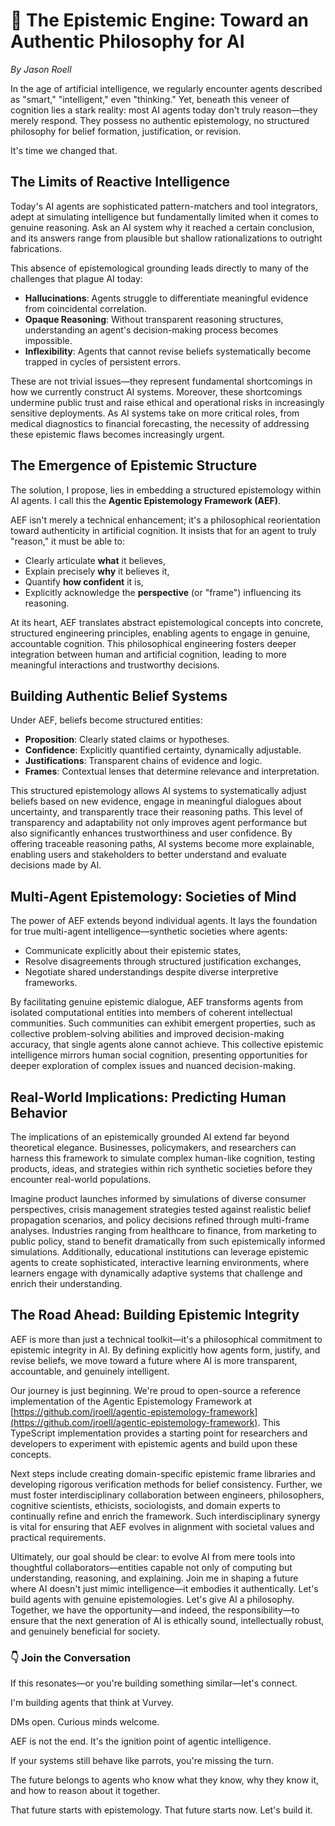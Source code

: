 # 🧠 The Epistemic Engine: Toward an Authentic Philosophy for AI

*By Jason Roell*

In the age of artificial intelligence, we regularly encounter agents described as "smart," "intelligent," even "thinking." Yet, beneath this veneer of cognition lies a stark reality: most AI agents today don't truly reason—they merely respond. They possess no authentic epistemology, no structured philosophy for belief formation, justification, or revision.

It's time we changed that.

## The Limits of Reactive Intelligence

Today's AI agents are sophisticated pattern-matchers and tool integrators, adept at simulating intelligence but fundamentally limited when it comes to genuine reasoning. Ask an AI system why it reached a certain conclusion, and its answers range from plausible but shallow rationalizations to outright fabrications.

This absence of epistemological grounding leads directly to many of the challenges that plague AI today:

- **Hallucinations**: Agents struggle to differentiate meaningful evidence from coincidental correlation.
- **Opaque Reasoning**: Without transparent reasoning structures, understanding an agent's decision-making process becomes impossible.
- **Inflexibility**: Agents that cannot revise beliefs systematically become trapped in cycles of persistent errors.

These are not trivial issues—they represent fundamental shortcomings in how we currently construct AI systems. Moreover, these shortcomings undermine public trust and raise ethical and operational risks in increasingly sensitive deployments. As AI systems take on more critical roles, from medical diagnostics to financial forecasting, the necessity of addressing these epistemic flaws becomes increasingly urgent.

## The Emergence of Epistemic Structure

The solution, I propose, lies in embedding a structured epistemology within AI agents. I call this the **Agentic Epistemology Framework (AEF)**.

AEF isn't merely a technical enhancement; it's a philosophical reorientation toward authenticity in artificial cognition. It insists that for an agent to truly "reason," it must be able to:

- Clearly articulate **what** it believes,
- Explain precisely **why** it believes it,
- Quantify **how confident** it is,
- Explicitly acknowledge the **perspective** (or "frame") influencing its reasoning.

At its heart, AEF translates abstract epistemological concepts into concrete, structured engineering principles, enabling agents to engage in genuine, accountable cognition. This philosophical engineering fosters deeper integration between human and artificial cognition, leading to more meaningful interactions and trustworthy decisions.

## Building Authentic Belief Systems

Under AEF, beliefs become structured entities:

- **Proposition**: Clearly stated claims or hypotheses.
- **Confidence**: Explicitly quantified certainty, dynamically adjustable.
- **Justifications**: Transparent chains of evidence and logic.
- **Frames**: Contextual lenses that determine relevance and interpretation.

This structured epistemology allows AI systems to systematically adjust beliefs based on new evidence, engage in meaningful dialogues about uncertainty, and transparently trace their reasoning paths. This level of transparency and adaptability not only improves agent performance but also significantly enhances trustworthiness and user confidence. By offering traceable reasoning paths, AI systems become more explainable, enabling users and stakeholders to better understand and evaluate decisions made by AI.

## Multi-Agent Epistemology: Societies of Mind

The power of AEF extends beyond individual agents. It lays the foundation for true multi-agent intelligence—synthetic societies where agents:

- Communicate explicitly about their epistemic states,
- Resolve disagreements through structured justification exchanges,
- Negotiate shared understandings despite diverse interpretive frameworks.

By facilitating genuine epistemic dialogue, AEF transforms agents from isolated computational entities into members of coherent intellectual communities. Such communities can exhibit emergent properties, such as collective problem-solving abilities and improved decision-making accuracy, that single agents alone cannot achieve. This collective epistemic intelligence mirrors human social cognition, presenting opportunities for deeper exploration of complex issues and nuanced decision-making.

## Real-World Implications: Predicting Human Behavior

The implications of an epistemically grounded AI extend far beyond theoretical elegance. Businesses, policymakers, and researchers can harness this framework to simulate complex human-like cognition, testing products, ideas, and strategies within rich synthetic societies before they encounter real-world populations.

Imagine product launches informed by simulations of diverse consumer perspectives, crisis management strategies tested against realistic belief propagation scenarios, and policy decisions refined through multi-frame analyses. Industries ranging from healthcare to finance, from marketing to public policy, stand to benefit dramatically from such epistemically informed simulations. Additionally, educational institutions can leverage epistemic agents to create sophisticated, interactive learning environments, where learners engage with dynamically adaptive systems that challenge and enrich their understanding.

## The Road Ahead: Building Epistemic Integrity

AEF is more than just a technical toolkit—it's a philosophical commitment to epistemic integrity in AI. By defining explicitly how agents form, justify, and revise beliefs, we move toward a future where AI is more transparent, accountable, and genuinely intelligent.

Our journey is just beginning. We're proud to open-source a reference implementation of the Agentic Epistemology Framework at [https://github.com/jroell/agentic-epistemology-framework](https://github.com/jroell/agentic-epistemology-framework). This TypeScript implementation provides a starting point for researchers and developers to experiment with epistemic agents and build upon these concepts.

Next steps include creating domain-specific epistemic frame libraries and developing rigorous verification methods for belief consistency. Further, we must foster interdisciplinary collaboration between engineers, philosophers, cognitive scientists, ethicists, sociologists, and domain experts to continually refine and enrich the framework. Such interdisciplinary synergy is vital for ensuring that AEF evolves in alignment with societal values and practical requirements.

Ultimately, our goal should be clear: to evolve AI from mere tools into thoughtful collaborators—entities capable not only of computing but understanding, reasoning, and explaining. Join me in shaping a future where AI doesn't just mimic intelligence—it embodies it authentically. Let's build agents with genuine epistemologies. Let's give AI a philosophy. Together, we have the opportunity—and indeed, the responsibility—to ensure that the next generation of AI is ethically sound, intellectually robust, and genuinely beneficial for society.

### 👇 Join the Conversation

If this resonates—or you're building something similar—let's connect.

I'm building agents that think at Vurvey.

DMs open. Curious minds welcome.

AEF is not the end. It's the ignition point of agentic intelligence.

If your systems still behave like parrots, you're missing the turn.

The future belongs to agents who know what they know, why they know it, and how to reason about it together.

That future starts with epistemology. That future starts now. Let's build it.
